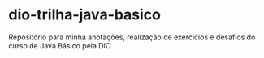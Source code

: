 # dio-trilha-java-basico
Repositório para minha anotações, realização de exercícios e desafios do curso de Java Básico pela DIO
